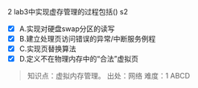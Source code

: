 2
lab3中实现虚存管理的过程包括() s2
- [x] A.实现对硬盘swap分区的读写
- [x] B.建立处理页访问错误的异常/中断服务例程
- [x] C.实现页替换算法
- [x] D.定义不在物理内存中的“合法”虚拟页

> 知识点：虚拟内存管理。
> 出处：网络
> 难度：1
> ABCD
